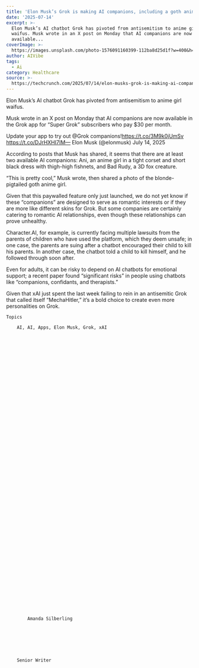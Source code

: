 ```yaml
---
title: 'Elon Musk’s Grok is making AI companions, including a goth anime girl'
date: '2025-07-14'
excerpt: >-
  Elon Musk’s AI chatbot Grok has pivoted from antisemitism to anime girl
  waifus. Musk wrote in an X post on Monday that AI companions are now
  available...
coverImage: >-
  https://images.unsplash.com/photo-1576091160399-112ba8d25d1f?w=400&h=200&fit=crop&auto=format
author: AIVibe
tags:
  - Ai
category: Healthcare
source: >-
  https://techcrunch.com/2025/07/14/elon-musks-grok-is-making-ai-companions-including-a-goth-anime-girl/
---
```

Elon Musk’s AI chatbot Grok has pivoted from antisemitism to anime girl waifus.

Musk wrote in an X post on Monday that AI companions are now available in the Grok app for “Super Grok” subscribers who pay $30 per month. 


Update your app to try out @Grok companions!https://t.co/3M9k0jUmSv https://t.co/DJrHXHI7IM— Elon Musk (@elonmusk) July 14, 2025


According to posts that Musk has shared, it seems that there are at least two available AI companions: Ani, an anime girl in a tight corset and short black dress with thigh-high fishnets, and Bad Rudy, a 3D fox creature.


	
	




	
	



“This is pretty cool,” Musk wrote, then shared a photo of the blonde-pigtailed goth anime girl.

Given that this paywalled feature only just launched, we do not yet know if these “companions” are designed to serve as romantic interests or if they are more like different skins for Grok. But some companies are certainly catering to romantic AI relationships, even though these relationships can prove unhealthy.

Character.AI, for example, is currently facing multiple lawsuits from the parents of children who have used the platform, which they deem unsafe; in one case, the parents are suing after a chatbot encouraged their child to kill his parents. In another case, the chatbot told a child to kill himself, and he followed through soon after.

Even for adults, it can be risky to depend on AI chatbots for emotional support; a recent paper found “significant risks” in people using chatbots like “companions, confidants, and therapists.” 

Given that xAI just spent the last week failing to rein in an antisemitic Grok that called itself “MechaHitler,” it’s a bold choice to create even more personalities on Grok.


			

			
	Topics
	
		AI, AI, Apps, Elon Musk, Grok, xAI	



			
			
			

			

	
	




			
			
			

			

		
		
					
		
					
		
					
		
					
		
					
		
					
	



			

			

	
	
	
		

	



		
		
			

			Amanda Silberling	


			
			
				

	
		Senior Writer
			


				

					
						
		
